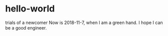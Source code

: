 # hello-world
trials of a newcomer
Now is 2018-11-7, when I am a green hand. I hope I can be a good engineer.
